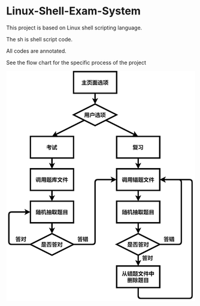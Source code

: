 # Linux-Shell-Exam-System

This project is based on Linux shell scripting language.

The sh is shell script code.

All codes are annotated.

See the flow chart for the specific process of the project

<img src='flow_chart.png'>
